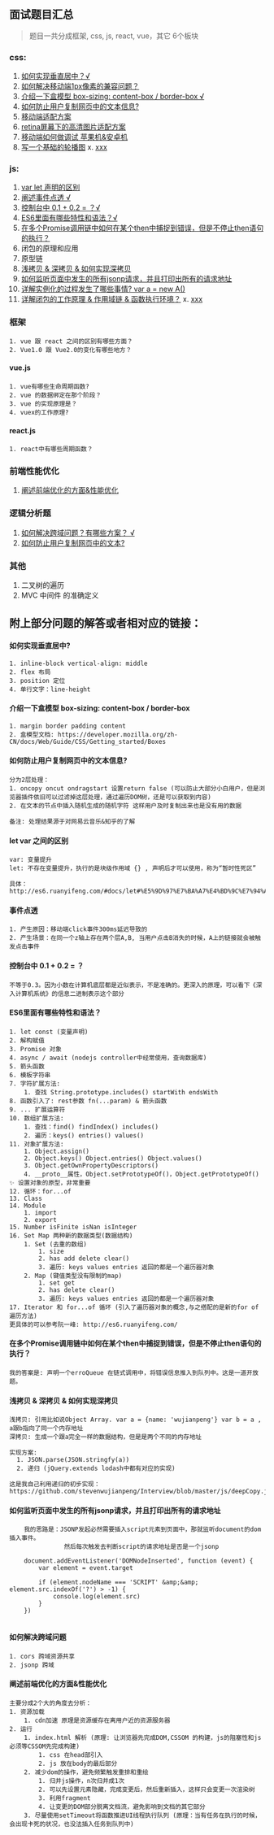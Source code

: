 ## 面试题目汇总

> 题目一共分成框架, css, js, react, vue，其它 6个板块

### css: 
1. <a href="#css-1">如何实现垂直居中？√ </a>
2. <a href="#css-2">如何解决移动端1px像素的兼容问题？</a>
3. <a href="#css-3">介绍一下盒模型 box-sizing: content-box / border-box √</a>
4. <a href="#css-4">如何防止用户复制网页中的文本信息?</a>
5. <a href="#css-5">移动端适配方案</a>
6. <a href="#css-6">retina屏幕下的高清图片适配方案</a>
7. <a href="#css-7">移动端如何做调试 苹果机&安卓机</a>
8. <a href="#css-8">写一个基础的轮播图</a>
x. <a href="#css-x">xxx</a>
  
### js:
1. <a href="#js-1">var let 声明的区别</a>
2. <a href="#js-2">阐述事件点透 √</a>
3. <a href="#js-3">控制台中 0.1 + 0.2 = ？√</a>
4. <a href="#js-4">ES6里面有哪些特性和语法？√</a>
5. <a href="#js-5">在多个Promise调用链中如何在某个then中捕捉到错误，但是不停止then语句的执行？</a>
6. 闭包的原理和应用
7. 原型链
8. <a href="#js-8">浅拷贝 & 深拷贝 & 如何实现深拷贝</a>
9. <a href="#js-9">如何监听页面中发生的所有jsonp请求，并且打印出所有的请求地址</a>
10. <a href="#js-10">详解实例化的过程发生了哪些事情? var a = new A()</a>
11. <a href="#js-11">详解闭包的工作原理 & 作用域链 & 函数执行环境？</a>
x. <a href="#js-x">xxx</a>

    
### 框架
    1. vue 跟 react 之间的区别有哪些方面？
    2. Vue1.0 跟 Vue2.0的变化有哪些地方？
    
#### vue.js
    1. vue有哪些生命周期函数?
    2. vue 的数据绑定在那个阶段？
    3. vue 的实现原理是？
    4. vuex的工作原理?
    
#### react.js
    1. react中有哪些周期函数？

### 前端性能优化
1. <a href="#performance-1">阐述前端优化的方面&性能优化</a>

### 逻辑分析题
1. <a href="#other-1">如何解决跨域问题？有哪些方案？ √</a>
2. <a href="#other-2">如何防止用户复制网页中的文本? </a> 

### 其他
1. 二叉树的遍历
2. MVC 中间件 的准确定义 

## 附上部分问题的解答或者相对应的链接：

<h4 id="css-1">如何实现垂直居中?</h4>

```
1. inline-block vertical-align: middle
2. flex 布局
3. position 定位
4. 单行文字：line-height    
```

<h4 id="css-3">介绍一下盒模型 box-sizing: content-box / border-box </h4>

```
1. margin border padding content
2. 盒模型文档: https://developer.mozilla.org/zh-CN/docs/Web/Guide/CSS/Getting_started/Boxes
```

<h4 id="css-4">如何防止用户复制网页中的文本信息?</h4>

```
分为2层处理：
1. oncopy oncut ondragstart 设置return false (可以防止大部分小白用户，但是浏览器插件依旧可以过滤掉这层处理，通过遍历DOM树，还是可以获取到内容)
2. 在文本的节点中插入随机生成的随机字符 这样用户及时复制出来也是没有用的数据

备注: 处理结果源于对网易云音乐&知乎的了解
```

<h4 id="js-1">let var 之间的区别</h4>

```
var: 变量提升
let: 不存在变量提升，执行的是块级作用域 {} , 声明后才可以使用，称为“暂时性死区”

具体：http://es6.ruanyifeng.com/#docs/let#%E5%9D%97%E7%BA%A7%E4%BD%9C%E7%94%A8%E5%9F%9F
```

<h4 id="js-2">事件点透</h4>

```
1. 产生原因：移动端click事件300ms延迟导致的
2. 产生场景：在同一个z轴上存在两个层A,B, 当用户点击B消失的时候，A上的链接就会被触发点击事件
```

<h4 id="js-3">控制台中 0.1 + 0.2 = ？</h4>

```
不等于0.3。因为小数在计算机底层都是近似表示，不是准确的。更深入的原理，可以看下《深入计算机系统》的信息二进制表示这个部分
```

<h4 id="js-4">ES6里面有哪些特性和语法？</h4>

```
1. let const (变量声明)
2. 解构赋值 
3. Promise 对象 
4. async / await (nodejs controller中经常使用，查询数据库)
5. 箭头函数
6. 模板字符串
7. 字符扩展方法: 
    1. 查找 String.prototype.includes() startWith endsWith 
8. 函数引入了: rest参数 fn(...param) & 箭头函数
9. ... 扩展运算符
10. 数组扩展方法: 
    1. 查找：find() findIndex() includes()  
    2. 遍历：keys() entries() values() 
11. 对象扩展方法: 
    1. Object.assign() 
    2. Object.keys() Object.entries() Object.values() 
    3. Object.getOwnPropertyDescriptors()
    4. __proto__属性，Object.setPrototypeOf()，Object.getPrototypeOf() ✨ 设置对象的原型，非常重要
12. 循环：for...of
13. Class 
14. Module 
    1. import 
    2. export
15. Number isFinite isNan isInteger
16. Set Map 两种新的数据类型(数据结构) 
    1. Set (去重的数组)
        1. size
        2. has add delete clear() 
        3. 遍历: keys values entries 返回的都是一个遍历器对象
    2. Map (键值类型没有限制的map)
        1. set get
        2. has delete clear()    
        3. 遍历: keys values entries 返回的都是一个遍历器对象
17. Iterator 和 for...of 循环 (引入了遍历器对象的概念,与之搭配的是新的for of 遍历方法)
更具体的可以参考阮一峰: http://es6.ruanyifeng.com/
```

<h4 id="js-5">在多个Promise调用链中如何在某个then中捕捉到错误，但是不停止then语句的执行？</h4>

```
我的答案是: 声明一个erroQueue 在链式调用中，将错误信息推入到队列中。这是一道开放题。
```

<h4 id="js-8">浅拷贝 & 深拷贝 & 如何实现深拷贝</h4>

```
浅拷贝: 引用比如说Object Array. var a = {name: 'wujianpeng'} var b = a , a跟b指向了同一个内存地址
深拷贝: 生成一个跟a完全一样的数据结构，但是是两个不同的内存地址

实现方案:
  1. JSON.parse(JSON.stringfy(a))
  2. 递归 (jQuery.extends lodash中都有对应的实现) 
   
这是我自己利用递归的初步实现：https://github.com/stevenwujianpeng/Interview/blob/master/js/deepCopy.js    
```


<h4 id="js-9">如何监听页面中发生的所有jsonp请求，并且打印出所有的请求地址</h4>

```
    我的思路是：JSONP发起必然需要插入script元素到页面中，那就监听document的dom插入事件。
               然后每次触发去判断script的请求地址是否是一个jsonp
    
    document.addEventListener('DOMNodeInserted', function (event) {
        var element = event.target

        if (element.nodeName === 'SCRIPT' &amp;&amp; element.src.indexOf('?') > -1) {
            console.log(element.src)
        }
    })
      
```

<h4 id="other-1">如何解决跨域问题</h4>

```
1. cors 跨域资源共享 
2. jsonp 跨域    
```

<h4 id="performance-1">阐述前端优化的方面&性能优化</h4>

```
主要分成2个大的角度去分析： 
1. 资源加载 
    1. cdn加速 原理是资源缓存在离用户近的资源服务器
2. 运行 
    1. index.html 解析 (原理: 让浏览器先完成DOM,CSSOM 的构建，js的阻塞性和js必须等CSSOM先完成构建)
        1. css 在head部引入
        2. js 放在body的最后部分
    2. 减少dom的操作，避免频繁触发重排和重绘
        1. 归并js操作，n次归并成1次
        2. 可以先设置元素隐藏，完成变更后，然后重新插入，这样只会变更一次渲染树
        3. 利用fragment
        4. 让变更的DOM部分脱离文档流，避免影响到文档的其它部分        
    3. 尽量使用setTimeout将函数推进UI线程执行队列 (原理：当有任务在执行的时候，会出现卡死的状况，也没法插入任务到队列中)     
```     